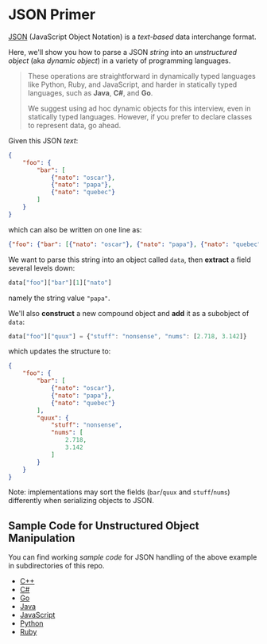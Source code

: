 # JSON Primer

[JSON] (JavaScript Object Notation)
is a *text-based* data interchange format.

[JSON]: https://www.json.org/

Here, we'll show you how to parse a JSON *string*
into an *unstructured object* (aka *dynamic object*)
in a variety of programming languages.

> These operations are straightforward
> in dynamically typed languages like
> Python, Ruby, and JavaScript,
> and harder in statically typed languages,
> such as **Java**, **C#**, and **Go**.
>
> We suggest using ad hoc dynamic objects for this interview,
> even in statically typed languages.
> However, if you prefer to declare classes to represent data,
> go ahead.

Given this JSON *text*:

```json
{
    "foo": {
        "bar": [
            {"nato": "oscar"},
            {"nato": "papa"},
            {"nato": "quebec"}
        ]
    }
}
```

which can also be written on one line as:

```json
{"foo": {"bar": [{"nato": "oscar"}, {"nato": "papa"}, {"nato": "quebec"}]}}
```

We want to parse this string into an object called `data`,
then **extract** a field several levels down:

```js
data["foo"]["bar"][1]["nato"]
```

namely the string value `"papa"`.

We'll also **construct** a new compound object
and **add** it as a subobject of `data`:

```js
data["foo"]["quux"] = {"stuff": "nonsense", "nums": [2.718, 3.142]}
```

which updates the structure to:

```json
{
    "foo": {
        "bar": [
            {"nato": "oscar"},
            {"nato": "papa"},
            {"nato": "quebec"}
        ],
        "quux": {
            "stuff": "nonsense",
            "nums": [
                2.718,
                3.142
            ]
        }
    }
}
```

Note: implementations may sort the fields
(`bar`/`quux` and `stuff`/`nums`) differently
when serializing objects to JSON.

## Sample Code for Unstructured Object Manipulation

You can find working *sample code* for JSON handling
of the above example
in subdirectories of this repo.

* [C++](./cpp/README.md)
* [C#](./csharp/README.md)
* [Go](./go/README.md)
* [Java](./java/README.md)
* [JavaScript](./javascript/README.md)
* [Python](./python/README.md)
* [Ruby](./ruby/README.md)
